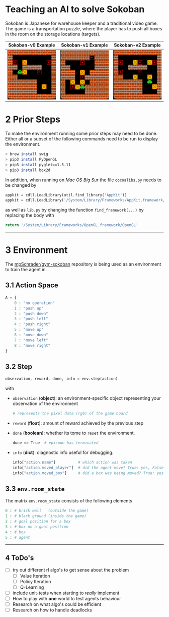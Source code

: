 

# Teaching an AI to solve Sokoban

Sokoban is Japanese for warehouse keeper and a traditional video game. The game is a transportation
puzzle, where the player has to push all boxes in the room on the storage locations (targets). 

| Sokoban-v0 Example | Sokoban-v1 Example | Sokoban-v2 Example |
| :---: | :---: | :---: 
| ![v-0](/docs/imgs/Sokoban-v0-Example.png?raw=true) | ![v-1](/docs/imgs/Sokoban-v1-Example.png?raw=true) | ![v-2](/docs/imgs/Sokoban-v2-Example.png?raw=true) |


# 2 Prior Steps
To make the environment running some prior steps may need to be done. Either all 
or a subset of the following commands need to be run to display the environment.

```bash
> brew install swig
> pip3 install PyOpenGL
> pip3 install pyglet==1.5.11
> pip3 install box2d
```

In addition, when running on _Mac OS Big Sur_ the file `cocoalibs.py` needs to be changed by 

```python
appkit = cdll.LoadLibrary(util.find_library('AppKit'))                           # remove this 
appkit = cdll.LoadLibrary('/System/Library/Frameworks/AppKit.framework/AppKit')  # add this
```

as well as `lib.py` by changing the function `find_framework(...)` by replacing 
the body with

```python
return '/System/Library/Frameworks/OpenGL.framework/OpenGL' 
```

---

# 3 Environment

The [mpSchrader/gym-sokoban](https://github.com/mpSchrader/gym-sokoban) repository is being used as an environment 
to train the agent in. 

## 3.1 Action Space
```python
A = {
    0 : "no operation"
    1 : "push up" 
    2 : "push down"
    3 : "push left"
    4 : "push right"
    5 : "move up"
    6 : "move down" 
    7 : "move left" 
    8 : "move right" 
}
```

## 3.2 Step 

```python
observation, reward, done, info = env.step(action)
```
with

-  `observation` (__object__): an environment-specific object representing your observation of the environment
   ```python 
   # represents the pixel data (rgb) of the game board
   ```

- `reward` (__float__): amount of reward achieved by the previous step

- `done` (__boolean__): whether its tome to `reset` the environment. 
    ```python
    done == True  # episode has terminated  
    ``` 

-  `info` (__dict__): diagnostic info useful for debugging. 
    ```python
    info["action.name"]          # which action was taken
    info["action.moved_player"]  # did the agent move? True: yes, False: no
    info["action.moved_box"]     # did a box was being moved? True: yes, False: no
    ``` 

## 3.3 `env.room_state`

The matrix `env.room_state` consists of the following elements
```python
0 : # brick wall   (outside the game) 
1 : # black ground (inside the game)
2 : # goal position for a box 
3 : # box on a goal position
4 : # box
5 : # agent 
```

---


## 4 ToDo's

- [ ] try out different rl algo's to get sense about the problem
    - [ ] Value Iteration
    - [ ] Policy Iteration
    - [ ] Q-Learning
- [ ] include unit-tests when starting to _really_ implement
- [ ] How to play with __one__ world to test agents behaviour
- [ ] Research on what algo's could be efficient
- [ ] Research on how to handle deadlocks

